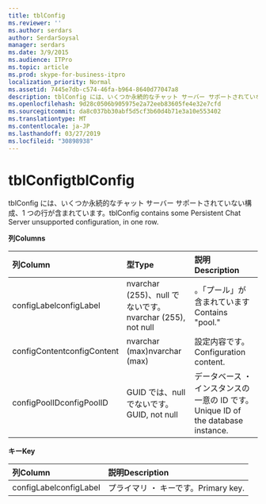 ```yaml
---
title: tblConfig
ms.reviewer: ''
ms.author: serdars
author: SerdarSoysal
manager: serdars
ms.date: 3/9/2015
ms.audience: ITPro
ms.topic: article
ms.prod: skype-for-business-itpro
localization_priority: Normal
ms.assetid: 7445e7db-c574-46fa-b964-8640d77047a8
description: tblConfig には、いくつか永続的なチャット サーバー サポートされていない構成、1 つの行が含まれています。
ms.openlocfilehash: 9d28c0506b905975e2a72eeb83605fe4e32e7cfd
ms.sourcegitcommit: da8c037bb30abf5d5cf3b60d4b71e3a10e553402
ms.translationtype: MT
ms.contentlocale: ja-JP
ms.lasthandoff: 03/27/2019
ms.locfileid: "30898938"
---
```

# <a name="tblconfig"></a><span data-ttu-id="06d32-103">tblConfig</span><span class="sxs-lookup"><span data-stu-id="06d32-103">tblConfig</span></span>
 
<span data-ttu-id="06d32-104">tblConfig には、いくつか永続的なチャット サーバー サポートされていない構成、1 つの行が含まれています。</span><span class="sxs-lookup"><span data-stu-id="06d32-104">tblConfig contains some Persistent Chat Server unsupported configuration, in one row.</span></span>
  
<span data-ttu-id="06d32-105">**列**</span><span class="sxs-lookup"><span data-stu-id="06d32-105">**Columns**</span></span>

|<span data-ttu-id="06d32-106">**列**</span><span class="sxs-lookup"><span data-stu-id="06d32-106">**Column**</span></span>|<span data-ttu-id="06d32-107">**型**</span><span class="sxs-lookup"><span data-stu-id="06d32-107">**Type**</span></span>|<span data-ttu-id="06d32-108">**説明**</span><span class="sxs-lookup"><span data-stu-id="06d32-108">**Description**</span></span>|
|:-----|:-----|:-----|
|<span data-ttu-id="06d32-109">configLabel</span><span class="sxs-lookup"><span data-stu-id="06d32-109">configLabel</span></span>  <br/> |<span data-ttu-id="06d32-110">nvarchar (255)、null でないです。</span><span class="sxs-lookup"><span data-stu-id="06d32-110">nvarchar (255), not null</span></span>  <br/> |<span data-ttu-id="06d32-111">。「プール」が含まれています</span><span class="sxs-lookup"><span data-stu-id="06d32-111">Contains "pool."</span></span>  <br/> |
|<span data-ttu-id="06d32-112">configContent</span><span class="sxs-lookup"><span data-stu-id="06d32-112">configContent</span></span>  <br/> |<span data-ttu-id="06d32-113">nvarchar (max)</span><span class="sxs-lookup"><span data-stu-id="06d32-113">nvarchar (max)</span></span>  <br/> |<span data-ttu-id="06d32-114">設定内容です。</span><span class="sxs-lookup"><span data-stu-id="06d32-114">Configuration content.</span></span>  <br/> |
|<span data-ttu-id="06d32-115">configPoolID</span><span class="sxs-lookup"><span data-stu-id="06d32-115">configPoolID</span></span>  <br/> |<span data-ttu-id="06d32-116">GUID では、null でないです。</span><span class="sxs-lookup"><span data-stu-id="06d32-116">GUID, not null</span></span>  <br/> |<span data-ttu-id="06d32-117">データベース ・ インスタンスの一意の ID です。</span><span class="sxs-lookup"><span data-stu-id="06d32-117">Unique ID of the database instance.</span></span>  <br/> |
   
<span data-ttu-id="06d32-118">**キー**</span><span class="sxs-lookup"><span data-stu-id="06d32-118">**Key**</span></span>

|<span data-ttu-id="06d32-119">**列**</span><span class="sxs-lookup"><span data-stu-id="06d32-119">**Column**</span></span>|<span data-ttu-id="06d32-120">**説明**</span><span class="sxs-lookup"><span data-stu-id="06d32-120">**Description**</span></span>|
|:-----|:-----|
|<span data-ttu-id="06d32-121">configLabel</span><span class="sxs-lookup"><span data-stu-id="06d32-121">configLabel</span></span>  <br/> |<span data-ttu-id="06d32-122">プライマリ ・ キーです。</span><span class="sxs-lookup"><span data-stu-id="06d32-122">Primary key.</span></span>  <br/> |
   

